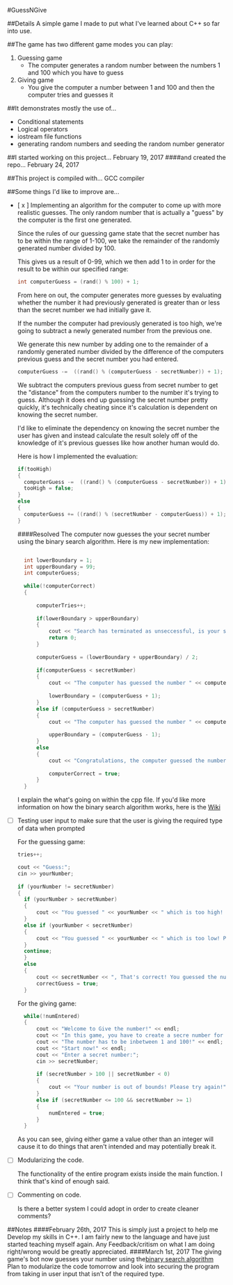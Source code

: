 #GuessNGive

##Details
A simple game I made to put what I've learned about C++ so far into use. 

##The game has two different game modes you can play:
1. Guessing game
	* The computer generates a random number between the numbers 1 and 100 which you have to guess
2. Giving game
	* You give the computer a number between 1 and 100 and then the computer tries and guesses it	

##It demonstrates mostly the use of...
- Conditional statements
- Logical operators
- iostream file functions
- generating random numbers and seeding the random number generator

##I started working on this project...
February 19, 2017
####and created the repo...
February 24, 2017

##This project is compiled with...
GCC compiler

##Some things I'd like to improve are...
- [ x ] Implementing an algorithm for the computer to come up with more realistic guesses. The only random number that is actually a "guess" by the computer is the first one generated. 
  
  Since the rules of our guessing game state that the secret number has to be within the range of 1-100, we take the remainder of the randomly generated number divided by 100. 

  This gives us a result of 0-99, which we then add 1 to in order for the result to be within our specified range:

  ```cpp
  int computerGuess = (rand() % 100) + 1;
  ```
  
  From here on out, the computer generates more guesses by evaluating whether the number it had previously generated is greater than or less than the secret number we had initially gave it. 

  If the number the computer had previously generated is too high, we're going to subtract a newly generated number from the previous one. 

  We generate this new number by adding one to the remainder of a randomly generated number divided by the difference of the computers previous guess and the secret number you had entered. 

  ```cpp
  computerGuess -=  ((rand() % (computerGuess - secretNumber)) + 1);
  ```

  We subtract the computers previous guess from secret number to get the "distance" from the computers number to the number it's trying to guess. Although it does end up guessing the secret number pretty quickly, it's technically cheating since it's calculation is dependent on knowing the secret number.

  I'd like to eliminate the dependency on knowing the secret number the user has given and instead calculate the result solely off of the knowledge of it's previous guesses like how another human would do.

  Here is how I implemented the evaluation: 

  ```cpp
  if(tooHigh)
  {
  	computerGuess -=  ((rand() % (computerGuess - secretNumber)) + 1);
  	tooHigh = false;
  }
  else
  {	
    computerGuess += ((rand() % (secretNumber - computerGuess)) + 1);						
  }
  ```
  ####Resolved
  The computer now guesses the your secret number using the binary search algorithm. Here is my new implementation:

  ```cpp

	int lowerBoundary = 1;
	int upperBoundary = 99;
	int computerGuess;
				
	while(!computerCorrect)
	{
					
		computerTries++;
					
		if(lowerBoundary > upperBoundary)
		{
			cout << "Search has terminated as unseccessful, is your set ordered?" << endl;
			return 0;
		}
					
		computerGuess = (lowerBoundary + upperBoundary) / 2;
				
		if(computerGuess < secretNumber)
		{
			cout << "The computer has guessed the number " << computerGuess << ", which is too low!" << endl;
			
			lowerBoundary = (computerGuess + 1);
		}
		else if (computerGuess > secretNumber)
		{
			cout << "The computer has guessed the number " << computerGuess << ", which is too high!" << endl;
			
			upperBoundary = (computerGuess - 1);
		}
		else
		{
			cout << "Congratulations, the computer guessed the number " << computerGuess << " in " << computerTries << " tries." << endl;
			
			computerCorrect = true;
		}
	}
  ```
  
  I explain the what's going on within the cpp file. If you'd like more information on how the binary search algorithm works, here is the [Wiki](https://en.wikipedia.org/wiki/Binary_search_algorithm)
  <br />
- [ ] Testing user input to make sure that the user is giving the required type of data when prompted

  For the guessing game:
  ```cpp
  tries++;
  
  cout << "Guess:";
  cin >> yourNumber;
					
  if (yourNumber != secretNumber)
  {
  	if (yourNumber > secretNumber)
	{
		cout << "You guessed " << yourNumber << " which is too high! Please guess again!" << endl;
	}
	else if (yourNumber < secretNumber)
	{
		cout << "You guessed " << yourNumber << " which is too low! Please guess again!" << endl;
	}
	continue;
	}
	else
	{
		cout << secretNumber << ", That's correct! You guessed the number in " << tries << "tries!" << endl;
		correctGuess = true;
	}
  ```
  For the giving game:
  ```cpp
    while(!numEntered)
	{
		cout << "Welcome to Give the number!" << endl;
		cout << "In this game, you have to create a secre number for the computer to guess!" << endl;
		cout << "The number has to be inbetween 1 and 100!" << endl;
		cout << "Start now!" << endl;
		cout << "Enter a secret number:";
		cin >> secretNumber;
					
		if (secretNumber > 100 || secretNumber < 0)
		{
			cout << "Your number is out of bounds! Please try again!" << endl;
		}
		else if (secretNumber <= 100 && secretNumber >= 1)
		{
			numEntered = true;
		}
	}
  ```

  As you can see, giving either game a value other than an integer will cause it to do things that aren't intended and may potentially break it. 
  <br />
- [ ] Modularizing the code.
  
  The functionality of the entire program exists inside the main function. I think that's kind of enough said.
   <br />
- [ ] Commenting on code.
  
  Is there a better system I could adopt in order to create cleaner comments?

##Notes
####February 26th, 2017
  This is simply just a project to help me Develop my skills in C++. I am fairly new to the language and have just started teaching myself again. Any Feedback/critism on what I am doing right/wrong would be greatly appreciated. 
####March 1st, 2017
  The giving game's bot now guesses your number using the[binary search algorithm](https://en.wikipedia.org/wiki/Binary_search_algorithm) Plan to modularize the code tomorrow and look into securing the program from taking in user input that isn't of the required type.

